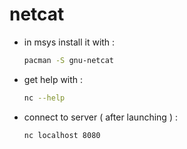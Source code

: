 
# netcat

- in msys install it with :
    ```bash
    pacman -S gnu-netcat
    ```

- get help with :
    ```bash
    nc --help
    ```

- connect to server ( after launching ) :
    ```bash
    nc localhost 8080
    ```